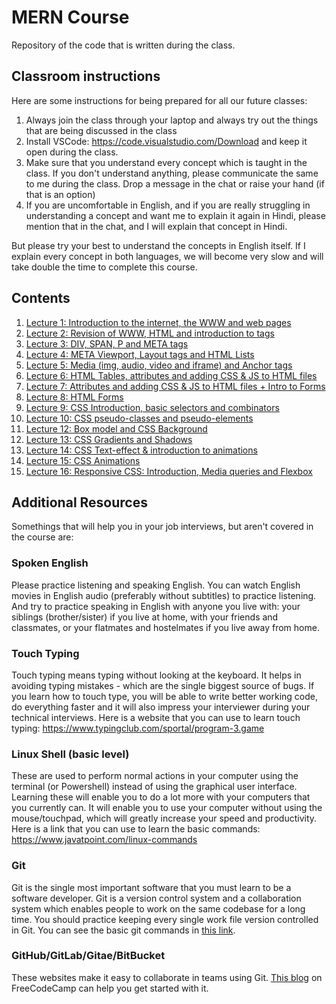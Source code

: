 # MERN Course
Repository of the code that is written during the class.

## Classroom instructions
Here are some instructions for being prepared for all our future classes:

1. Always join the class through your laptop and always try out the things that are being discussed in the class
2. Install VSCode: https://code.visualstudio.com/Download and keep it open during the class.
3. Make sure that you understand every concept which is taught in the class. If you don't understand anything, please communicate the same to me during the class. Drop a message in the chat or raise your hand (if that is an option)
4. If you are uncomfortable in English, and if you are really struggling in understanding a concept and want me to explain it again in Hindi, please mention that in the chat, and I will explain that concept in Hindi.

But please try your best to understand the concepts in English itself. If I explain every concept in both languages, we will become very slow and will take double the time to complete this course.

## Contents
1. [Lecture 1: Introduction to the internet, the WWW and web pages](Lecture1/)
2. [Lecture 2: Revision of WWW, HTML and introduction to tags](Lecture2/)
2. [Lecture 3: DIV, SPAN, P and META tags](Lecture3/)
2. [Lecture 4: META Viewport, Layout tags and HTML Lists](Lecture4/)
2. [Lecture 5: Media (img, audio, video and iframe) and Anchor tags](Lecture5/)
2. [Lecture 6: HTML Tables, attributes and adding CSS & JS to HTML files](Lecture6/)
2. [Lecture 7: Attributes and adding CSS & JS to HTML files + Intro to Forms](Lecture7/)
2. [Lecture 8: HTML Forms](Lecture8/)
2. [Lecture 9: CSS Introduction, basic selectors and combinators](Lecture9/)
2. [Lecture 10: CSS pseudo-classes and pseudo-elements](Lecture10/)
2. [Lecture 12: Box model and CSS Background](Lecture12/)
2. [Lecture 13: CSS Gradients and Shadows](Lecture13/)
2. [Lecture 14: CSS Text-effect & introduction to animations](Lecture14/)
2. [Lecture 15: CSS Animations](Lecture15/)
2. [Lecture 16: Responsive CSS: Introduction, Media queries and Flexbox](Lecture16/)

## Additional Resources

Somethings that will help you in your job interviews, but aren't covered in the course are:

### Spoken English
Please practice listening and speaking English. You can watch English movies in English audio (preferably without subtitles) to practice listening. And try to practice speaking in English with anyone you live with: your siblings (brother/sister) if you live at home, with your friends and classmates, or your flatmates and hostelmates if you live away from home.

### Touch Typing
Touch typing means typing without looking at the keyboard. It helps in avoiding typing mistakes - which are the single biggest source of bugs. If you learn how to touch type, you will be able to write better working code, do everything faster and it will also impress your interviewer during your technical interviews. Here is a website that you can use to learn touch typing: https://www.typingclub.com/sportal/program-3.game

### Linux Shell (basic level)
These are used to perform normal actions in your computer using the terminal (or Powershell) instead of using the graphical user interface. Learning these will enable you to do a lot more with your computers that you currently can. It will enable you to use your computer without using the mouse/touchpad, which will greatly increase your speed and productivity. Here is a link that you can use to learn the basic commands: https://www.javatpoint.com/linux-commands

### Git
Git is the single most important software that you must learn to be a software developer. Git is a version control system and a collaboration system which enables people to work on the same codebase for a long time. You should practice keeping every single work file version controlled in Git. You can see the basic git commands in [this link](https://confluence.atlassian.com/bitbucketserver/basic-git-commands-776639767.html#:~:text=%20%20%20%20Git%20task%20%20,clone%20username%40host%3A%2Fpath%2Fto%2Freposit%20...%20%2021%20more%20rows%20).

### GitHub/GitLab/Gitae/BitBucket
These websites make it easy to collaborate in teams using Git. [This blog](https://www.freecodecamp.org/news/how-to-use-basic-git-and-github-commands/) on FreeCodeCamp can help you get started with it.